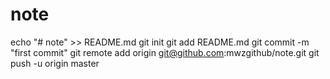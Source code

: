 # note

echo "# note" >> README.md
git init
git add README.md
git commit -m "first commit"
git remote add origin git@github.com:mwzgithub/note.git
git push -u origin master


